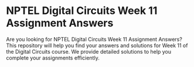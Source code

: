 # NPTEL Digital Circuits Week 11 Assignment Answers

Are you looking for NPTEL Digital Circuits Week 11 Assignment Answers? This repository will help you find your answers and solutions for Week 11 of the Digital Circuits course. We provide detailed solutions to help you complete your assignments efficiently.